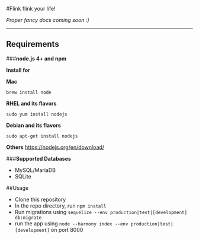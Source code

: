#Flink
flink your life!

*Proper fancy docs coming soon :)*

-------------------------------------------

## Requirements
###**node.js 4+ and npm**

**Install for**

**Mac**
```
brew install node
```
**RHEL and its flavors**
```
sudo yum install nodejs
```
**Debian and its flavors**
```
sudo apt-get install nodejs
```
**Others**
https://nodejs.org/en/download/

###**Supported Databases**
- MySQL/MariaDB
- SQLite

##Usage

- Clone this repository
- In the repo directory, run ``` npm install ```
- Run migrations using ``` sequelize --env production|test|[development] db:migrate ```
- run the app using ``` node --harmony index --env production|test|[development] ``` on port 8000
